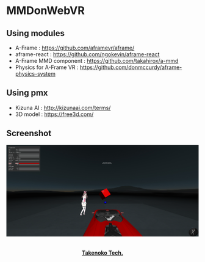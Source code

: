 # MMDonWebVR

## Using modules
- A-Frame : https://github.com/aframevr/aframe/
- aframe-react : https://github.com/ngokevin/aframe-react
- A-Frame MMD component : https://github.com/takahirox/a-mmd
- Physics for A-Frame VR : https://github.com/donmccurdy/aframe-physics-system

## Using pmx
- Kizuna AI : http://kizunaai.com/terms/
- 3D model : https://free3d.com/

## Screenshot
<img src="./env/snap.png">

<p align="center">
  <br>
  <a href=""><strong>Takenoko Tech.</strong></a>
</p>